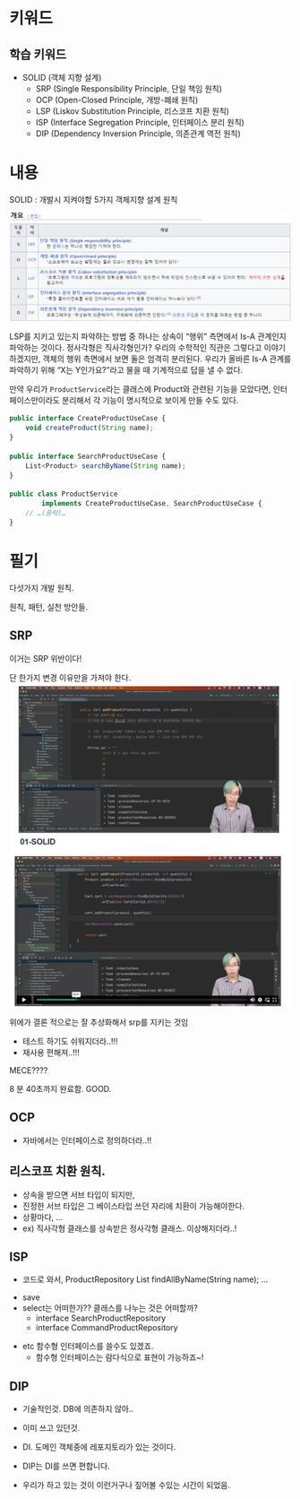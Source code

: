 # 키워드

## 학습 키워드

- SOLID (객체 지향 설계)
  - SRP (Single Responsibility Principle, 단일 책임 원칙)
  - OCP (Open-Closed Principle, 개방-폐쇄 원칙)
  - LSP (Liskov Substitution Principle, 리스코프 치환 원칙)
  - ISP (Interface Segregation Principle, 인터페이스 분리 원칙)
  - DIP (Dependency Inversion Principle, 의존관계 역전 원칙)

# 내용

SOLID : 개발시 지켜야할 5가지 객체지향 설계 원칙

![](2023-04-03-20-20-48.png)

LSP를 지키고 있는지 파악하는 방법 중 하나는 상속이 “행위” 측면에서 Is-A 관계인지 파악하는 것이다. 정사각형은 직사각형인가? 우리의 수학적인 직관은 그렇다고 이야기하겠지만, 객체의 행위 측면에서 보면 둘은 엄격히 분리된다. 우리가 올바른 Is-A 관계를 파악하기 위해 “X는 Y인가요?”라고 물을 때 기계적으로 답을 낼 수 없다.

만약 우리가 `ProductService`라는 클래스에 Product와 관련된 기능을 모았다면, 인터페이스만이라도 분리해서 각 기능이 명시적으로 보이게 만들 수도 있다.

```jsx
public interface CreateProductUseCase {
    void createProduct(String name);
}

public interface SearchProductUseCase {
    List<Product> searchByName(String name);
}

public class ProductService
        implements CreateProductUseCase, SearchProductUseCase {
    // …(중략)…
}
```

# 필기

다섯가지 개발 원칙.

원칙, 패턴, 실천 방안들.

## SRP

이거는 SRP 위반이다!

단 한가지 변경 이유만을 가져야 한다.
![](2023-04-03-20-21-27.png)
![](2023-04-03-20-21-37.png)

위에가 결론 적으로는 잘 추상화해서 srp를 지키는 것임

- 테스트 하기도 쉬워지더라..!!!
- 재사용 편해져..!!!

MECE????

8 분 40초까지 완료함. GOOD.

## OCP

- 자바에서는 인터페이스로 정의하더라..!!

## 리스코프 치환 원칙.

- 상속을 받으면 서브 타입이 되지만,
- 진정한 서브 타입은 그 베이스타입 쓰던 자리에 치환이 가능해야한다.
- 상황마다, ...
- ex) 직사각형 클래스를 상속받은 정사각형 클래스. 이상해지더라..!

## ISP

- 코드로 와서, ProductRepository
  List<Product> findAllByName(String name);
  ...

* save
* select는 어떠한가?? 클래스를 나누는 것은 어떠할까?
  - interface SearchProductRepository
  - interface CommandProductRepository

- etc 함수형 인터페이스를 쓸수도 있겠죠.
  - 함수형 인터페이스는 람다식으로 표현이 가능하죠~!

## DIP

- 기술적인것. DB에 의존하지 않아..
- 이미 쓰고 있던것.
- DI. 도메인 객체중에 레포지토리가 있는 것이다.
- DIP는 DI를 쓰면 편합니다.

- 우리가 하고 있는 것이 이런거구나 짚어볼 수있는 시간이 되었음.
